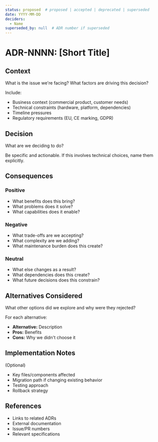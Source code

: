 ```yaml
---
status: proposed  # proposed | accepted | deprecated | superseded
date: YYYY-MM-DD
deciders:
  - Name
superseded_by: null  # ADR number if superseded
---
```


# ADR-NNNN: [Short Title]

## Context

What is the issue we're facing? What factors are driving this decision?

Include:
- Business context (commercial product, customer needs)
- Technical constraints (hardware, platform, dependencies)
- Timeline pressures
- Regulatory requirements (EU, CE marking, GDPR)

## Decision

What are we deciding to do?

Be specific and actionable. If this involves technical choices, name them explicitly.

## Consequences

### Positive
- What benefits does this bring?
- What problems does it solve?
- What capabilities does it enable?

### Negative
- What trade-offs are we accepting?
- What complexity are we adding?
- What maintenance burden does this create?

### Neutral
- What else changes as a result?
- What dependencies does this create?
- What future decisions does this constrain?

## Alternatives Considered

What other options did we explore and why were they rejected?

For each alternative:
- **Alternative:** Description
- **Pros:** Benefits
- **Cons:** Why we didn't choose it

## Implementation Notes

(Optional)
- Key files/components affected
- Migration path if changing existing behavior
- Testing approach
- Rollback strategy

## References

- Links to related ADRs
- External documentation
- Issue/PR numbers
- Relevant specifications
